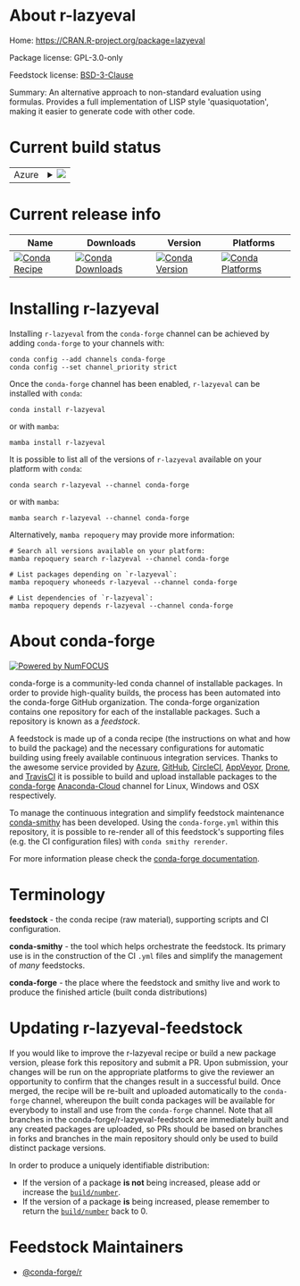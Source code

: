 About r-lazyeval
================

Home: https://CRAN.R-project.org/package=lazyeval

Package license: GPL-3.0-only

Feedstock license: [BSD-3-Clause](https://github.com/conda-forge/r-lazyeval-feedstock/blob/main/LICENSE.txt)

Summary: An alternative approach to non-standard evaluation using formulas. Provides a full implementation of LISP style 'quasiquotation', making it easier to generate code with other code.

Current build status
====================


<table>
    
  <tr>
    <td>Azure</td>
    <td>
      <details>
        <summary>
          <a href="https://dev.azure.com/conda-forge/feedstock-builds/_build/latest?definitionId=1299&branchName=main">
            <img src="https://dev.azure.com/conda-forge/feedstock-builds/_apis/build/status/r-lazyeval-feedstock?branchName=main">
          </a>
        </summary>
        <table>
          <thead><tr><th>Variant</th><th>Status</th></tr></thead>
          <tbody><tr>
              <td>linux_64_r_base4.1</td>
              <td>
                <a href="https://dev.azure.com/conda-forge/feedstock-builds/_build/latest?definitionId=1299&branchName=main">
                  <img src="https://dev.azure.com/conda-forge/feedstock-builds/_apis/build/status/r-lazyeval-feedstock?branchName=main&jobName=linux&configuration=linux_64_r_base4.1" alt="variant">
                </a>
              </td>
            </tr><tr>
              <td>linux_64_r_base4.2</td>
              <td>
                <a href="https://dev.azure.com/conda-forge/feedstock-builds/_build/latest?definitionId=1299&branchName=main">
                  <img src="https://dev.azure.com/conda-forge/feedstock-builds/_apis/build/status/r-lazyeval-feedstock?branchName=main&jobName=linux&configuration=linux_64_r_base4.2" alt="variant">
                </a>
              </td>
            </tr><tr>
              <td>linux_aarch64_r_base4.1</td>
              <td>
                <a href="https://dev.azure.com/conda-forge/feedstock-builds/_build/latest?definitionId=1299&branchName=main">
                  <img src="https://dev.azure.com/conda-forge/feedstock-builds/_apis/build/status/r-lazyeval-feedstock?branchName=main&jobName=linux&configuration=linux_aarch64_r_base4.1" alt="variant">
                </a>
              </td>
            </tr><tr>
              <td>linux_aarch64_r_base4.2</td>
              <td>
                <a href="https://dev.azure.com/conda-forge/feedstock-builds/_build/latest?definitionId=1299&branchName=main">
                  <img src="https://dev.azure.com/conda-forge/feedstock-builds/_apis/build/status/r-lazyeval-feedstock?branchName=main&jobName=linux&configuration=linux_aarch64_r_base4.2" alt="variant">
                </a>
              </td>
            </tr><tr>
              <td>linux_ppc64le_r_base4.1</td>
              <td>
                <a href="https://dev.azure.com/conda-forge/feedstock-builds/_build/latest?definitionId=1299&branchName=main">
                  <img src="https://dev.azure.com/conda-forge/feedstock-builds/_apis/build/status/r-lazyeval-feedstock?branchName=main&jobName=linux&configuration=linux_ppc64le_r_base4.1" alt="variant">
                </a>
              </td>
            </tr><tr>
              <td>linux_ppc64le_r_base4.2</td>
              <td>
                <a href="https://dev.azure.com/conda-forge/feedstock-builds/_build/latest?definitionId=1299&branchName=main">
                  <img src="https://dev.azure.com/conda-forge/feedstock-builds/_apis/build/status/r-lazyeval-feedstock?branchName=main&jobName=linux&configuration=linux_ppc64le_r_base4.2" alt="variant">
                </a>
              </td>
            </tr><tr>
              <td>osx_64_r_base4.1</td>
              <td>
                <a href="https://dev.azure.com/conda-forge/feedstock-builds/_build/latest?definitionId=1299&branchName=main">
                  <img src="https://dev.azure.com/conda-forge/feedstock-builds/_apis/build/status/r-lazyeval-feedstock?branchName=main&jobName=osx&configuration=osx_64_r_base4.1" alt="variant">
                </a>
              </td>
            </tr><tr>
              <td>osx_64_r_base4.2</td>
              <td>
                <a href="https://dev.azure.com/conda-forge/feedstock-builds/_build/latest?definitionId=1299&branchName=main">
                  <img src="https://dev.azure.com/conda-forge/feedstock-builds/_apis/build/status/r-lazyeval-feedstock?branchName=main&jobName=osx&configuration=osx_64_r_base4.2" alt="variant">
                </a>
              </td>
            </tr><tr>
              <td>osx_arm64_r_base4.1</td>
              <td>
                <a href="https://dev.azure.com/conda-forge/feedstock-builds/_build/latest?definitionId=1299&branchName=main">
                  <img src="https://dev.azure.com/conda-forge/feedstock-builds/_apis/build/status/r-lazyeval-feedstock?branchName=main&jobName=osx&configuration=osx_arm64_r_base4.1" alt="variant">
                </a>
              </td>
            </tr><tr>
              <td>osx_arm64_r_base4.2</td>
              <td>
                <a href="https://dev.azure.com/conda-forge/feedstock-builds/_build/latest?definitionId=1299&branchName=main">
                  <img src="https://dev.azure.com/conda-forge/feedstock-builds/_apis/build/status/r-lazyeval-feedstock?branchName=main&jobName=osx&configuration=osx_arm64_r_base4.2" alt="variant">
                </a>
              </td>
            </tr><tr>
              <td>win_64</td>
              <td>
                <a href="https://dev.azure.com/conda-forge/feedstock-builds/_build/latest?definitionId=1299&branchName=main">
                  <img src="https://dev.azure.com/conda-forge/feedstock-builds/_apis/build/status/r-lazyeval-feedstock?branchName=main&jobName=win&configuration=win_64_" alt="variant">
                </a>
              </td>
            </tr>
          </tbody>
        </table>
      </details>
    </td>
  </tr>
</table>

Current release info
====================

| Name | Downloads | Version | Platforms |
| --- | --- | --- | --- |
| [![Conda Recipe](https://img.shields.io/badge/recipe-r--lazyeval-green.svg)](https://anaconda.org/conda-forge/r-lazyeval) | [![Conda Downloads](https://img.shields.io/conda/dn/conda-forge/r-lazyeval.svg)](https://anaconda.org/conda-forge/r-lazyeval) | [![Conda Version](https://img.shields.io/conda/vn/conda-forge/r-lazyeval.svg)](https://anaconda.org/conda-forge/r-lazyeval) | [![Conda Platforms](https://img.shields.io/conda/pn/conda-forge/r-lazyeval.svg)](https://anaconda.org/conda-forge/r-lazyeval) |

Installing r-lazyeval
=====================

Installing `r-lazyeval` from the `conda-forge` channel can be achieved by adding `conda-forge` to your channels with:

```
conda config --add channels conda-forge
conda config --set channel_priority strict
```

Once the `conda-forge` channel has been enabled, `r-lazyeval` can be installed with `conda`:

```
conda install r-lazyeval
```

or with `mamba`:

```
mamba install r-lazyeval
```

It is possible to list all of the versions of `r-lazyeval` available on your platform with `conda`:

```
conda search r-lazyeval --channel conda-forge
```

or with `mamba`:

```
mamba search r-lazyeval --channel conda-forge
```

Alternatively, `mamba repoquery` may provide more information:

```
# Search all versions available on your platform:
mamba repoquery search r-lazyeval --channel conda-forge

# List packages depending on `r-lazyeval`:
mamba repoquery whoneeds r-lazyeval --channel conda-forge

# List dependencies of `r-lazyeval`:
mamba repoquery depends r-lazyeval --channel conda-forge
```


About conda-forge
=================

[![Powered by
NumFOCUS](https://img.shields.io/badge/powered%20by-NumFOCUS-orange.svg?style=flat&colorA=E1523D&colorB=007D8A)](https://numfocus.org)

conda-forge is a community-led conda channel of installable packages.
In order to provide high-quality builds, the process has been automated into the
conda-forge GitHub organization. The conda-forge organization contains one repository
for each of the installable packages. Such a repository is known as a *feedstock*.

A feedstock is made up of a conda recipe (the instructions on what and how to build
the package) and the necessary configurations for automatic building using freely
available continuous integration services. Thanks to the awesome service provided by
[Azure](https://azure.microsoft.com/en-us/services/devops/), [GitHub](https://github.com/),
[CircleCI](https://circleci.com/), [AppVeyor](https://www.appveyor.com/),
[Drone](https://cloud.drone.io/welcome), and [TravisCI](https://travis-ci.com/)
it is possible to build and upload installable packages to the
[conda-forge](https://anaconda.org/conda-forge) [Anaconda-Cloud](https://anaconda.org/)
channel for Linux, Windows and OSX respectively.

To manage the continuous integration and simplify feedstock maintenance
[conda-smithy](https://github.com/conda-forge/conda-smithy) has been developed.
Using the ``conda-forge.yml`` within this repository, it is possible to re-render all of
this feedstock's supporting files (e.g. the CI configuration files) with ``conda smithy rerender``.

For more information please check the [conda-forge documentation](https://conda-forge.org/docs/).

Terminology
===========

**feedstock** - the conda recipe (raw material), supporting scripts and CI configuration.

**conda-smithy** - the tool which helps orchestrate the feedstock.
                   Its primary use is in the construction of the CI ``.yml`` files
                   and simplify the management of *many* feedstocks.

**conda-forge** - the place where the feedstock and smithy live and work to
                  produce the finished article (built conda distributions)


Updating r-lazyeval-feedstock
=============================

If you would like to improve the r-lazyeval recipe or build a new
package version, please fork this repository and submit a PR. Upon submission,
your changes will be run on the appropriate platforms to give the reviewer an
opportunity to confirm that the changes result in a successful build. Once
merged, the recipe will be re-built and uploaded automatically to the
`conda-forge` channel, whereupon the built conda packages will be available for
everybody to install and use from the `conda-forge` channel.
Note that all branches in the conda-forge/r-lazyeval-feedstock are
immediately built and any created packages are uploaded, so PRs should be based
on branches in forks and branches in the main repository should only be used to
build distinct package versions.

In order to produce a uniquely identifiable distribution:
 * If the version of a package **is not** being increased, please add or increase
   the [``build/number``](https://docs.conda.io/projects/conda-build/en/latest/resources/define-metadata.html#build-number-and-string).
 * If the version of a package **is** being increased, please remember to return
   the [``build/number``](https://docs.conda.io/projects/conda-build/en/latest/resources/define-metadata.html#build-number-and-string)
   back to 0.

Feedstock Maintainers
=====================

* [@conda-forge/r](https://github.com/conda-forge/r/)

